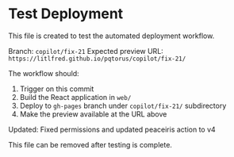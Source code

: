 # Test Deployment

This file is created to test the automated deployment workflow.

Branch: `copilot/fix-21`
Expected preview URL: `https://litlfred.github.io/pqtorus/copilot/fix-21/`

The workflow should:
1. Trigger on this commit
2. Build the React application in `web/`
3. Deploy to `gh-pages` branch under `copilot/fix-21/` subdirectory
4. Make the preview available at the URL above

Updated: Fixed permissions and updated peaceiris action to v4

This file can be removed after testing is complete.